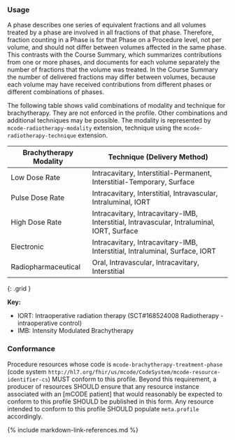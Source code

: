 ### Usage

A phase describes one series of equivalent fractions and all volumes treated by a phase are involved in all fractions of that phase. Therefore, fraction counting in a Phase is for that Phase on a Procedure level, not per volume, and should not differ between volumes affected in the same phase. This contrasts with the Course Summary, which summarizes contributions from one or more phases, and documents for each volume separately the number of fractions that the volume was treated. In the Course Summary the number of delivered fractions may differ between volumes, because each volume may have received contributions from different phases or different combinations of phases.

The following table shows valid combinations of modality and technique for brachytherapy. They are not enforced in the profile. Other combinations and additional techniques may be possible. The modality is represented by `mcode-radiotherapy-modality` extension, technique using the `mcode-radiotherapy-technique` extension.

<!--Devices used during the procedure, but not remaining after, such as catheters and high-dose devices, are to be recorded in `Procedure.usedCode`. Devices implanted or removed during surgery should be recorded as a reference to a Device resource in `Procedure.focalDevice.manipulated`. The code for the implanted device type is recorded in the `Device.type` element on the referenced Device. The referenced device should conform to the [BrachytherapyImplantableDevice] profile.-->


| **Brachytherapy Modality**  | **Technique (Delivery Method)**|
| ----------------------------- | ------------------------------ |
| Low Dose Rate | Intracavitary, Interstitial-Permanent, Interstitial-Temporary, Surface |
| Pulse Dose Rate | Intracavitary, Interstitial, Intravascular, Intraluminal, IORT|
| High Dose Rate  | Intracavitary, Intracavitary-IMB, Interstitial, Intravascular, Intraluminal, IORT, Surface |
| Electronic  | Intracavitary, Intracavitary-IMB, Interstitial, Intraluminal, Surface, IORT |
| Radiopharmaceutical  | Oral, Intravascular, Intracavitary, Interstitial |
{: .grid }

**Key:**

* IORT: Intraoperative radiation therapy (SCT#168524008 Radiotherapy - intraoperative control)
* IMB: Intensity Modulated Brachytherapy

### Conformance

Procedure resources whose code is `mcode-brachytherapy-treatment-phase` (code system `http://hl7.org/fhir/us/mcode/CodeSystem/mcode-resource-identifier-cs`) MUST conform to this profile. Beyond this requirement, a producer of resources SHOULD ensure that any resource instance associated with an [mCODE patient] that would reasonably be expected to conform to this profile SHOULD be published in this form. Any resource intended to conform to this profile SHOULD populate `meta.profile` accordingly.

{% include markdown-link-references.md %}